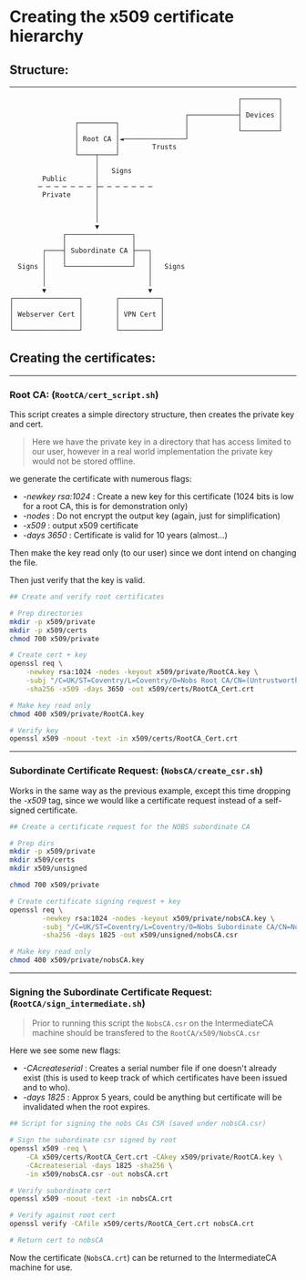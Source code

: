 # Creating the x509 certificate hierarchy

## Structure:

---

```
                                                        ┌─────────┐
                                                        │         │
                                           ┌────────────┤ Devices │
                ┌─────────┐                │            │         │
                │         │                │            └─────────┘
                │ Root CA │◄───────────────┘
                │         │        Trusts
                └────┬────┘
                     │
                     │   Signs
        Public       │
       ─ ─ ─ ─ ─ ─ ─ ├─ ─ ─ ─ ─ ─ ─
        Private      │
                     │
                     │
                     │
                     ▼
             ┌────────────────┐
             │                │
        ┌────┤ Subordinate CA ├───┐
        │    │                │   │
  Signs │    └────────────────┘   │   Signs
        │                         │
        │                         │
        ▼                         ▼
┌────────────────┐        ┌──────────┐
│                │        │          │
│ Webserver Cert │        │ VPN Cert │
│                │        │          │
└────────────────┘        └──────────┘
```

## Creating the certificates:

---

### Root CA: (`RootCA/cert_script.sh`)

This script creates a simple directory structure, then creates the private key and cert.

> Here we have the private key in a directory that has access limited to our user, however in a real world implementation the private key would not be stored offline.

we generate the certificate with numerous flags:

- *-newkey rsa:1024* : Create a new key for this certificate (1024 bits is low for a root CA, this is for demonstration only)
- *-nodes* : Do not encrypt the output key (again, just for simplification)
- *-x509* : output x509 certificate
- *-days 3650* : Certificate is valid for 10 years (almost...)

Then make the key read only (to our user) since we dont intend on changing the file.

Then just verify that the key is valid.

```sh
## Create and verify root certificates

# Prep directories
mkdir -p x509/private
mkdir -p x509/certs
chmod 700 x509/private

# Create cert + key
openssl req \
	-newkey rsa:1024 -nodes -keyout x509/private/RootCA.key \
	-subj "/C=UK/ST=Coventry/L=Coventry/O=Nobs Root CA/CN=(Untrustworthy) Example Certificate Authority" \
	-sha256 -x509 -days 3650 -out x509/certs/RootCA_Cert.crt

# Make key read only
chmod 400 x509/private/RootCA.key

# Verify key
openssl x509 -noout -text -in x509/certs/RootCA_Cert.crt
```
---
### Subordinate Certificate Request: (`NobsCA/create_csr.sh`)

Works in the same way as the previous example, except this time dropping the *-x509* tag, since we would like a certificate request instead of a self-signed certificate.

```sh
## Create a certificate request for the NOBS subordinate CA

# Prep dirs
mkdir -p x509/private
mkdir x509/certs
mkdir x509/unsigned

chmod 700 x509/private

# Create certificate signing request + key
openssl req \
        -newkey rsa:1024 -nodes -keyout x509/private/nobsCA.key \
        -subj "/C=UK/ST=Coventry/L=Coventry/O=Nobs Subordinate CA/CN=Nobs CA" \
        -sha256 -days 1825 -out x509/unsigned/nobsCA.csr

# Make key read only
chmod 400 x509/private/nobsCA.key
```
---
### Signing the Subordinate Certificate Request: (`RootCA/sign_intermediate.sh`)

> Prior to running this script the `NobsCA.csr` on the IntermediateCA machine should be transfered to the `RootCA/x509/NobsCA.csr`

Here we see some new flags:
- *-CAcreateserial* : Creates a serial number file if one doesn't already exist (this is used to keep track of which certificates have been issued and to who).
- *-days 1825* : Approx 5 years, could be anything but certificate will be      invalidated when the root expires.

```sh
## Script for signing the nobs CAs CSR (saved under nobsCA.csr)

# Sign the subordinate csr signed by root
openssl x509 -req \
	-CA x509/certs/RootCA_Cert.crt -CAkey x509/private/RootCA.key \
	-CAcreateserial -days 1825 -sha256 \
	-in x509/nobsCA.csr -out nobsCA.crt

# Verify subordinate cert
openssl x509 -noout -text -in nobsCA.crt

# Verify against root cert
openssl verify -CAfile x509/certs/RootCA_Cert.crt nobsCA.crt

# Return cert to nobsCA
```
Now the certificate (`NobsCA.crt`) can be returned to the IntermediateCA machine for use.

